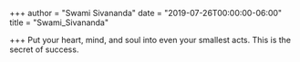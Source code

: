 +++
author = "Swami Sivananda"
date = "2019-07-26T00:00:00-06:00"
title = "Swami_Sivananda"

+++
Put your heart, mind, and soul into even your smallest acts. This is the secret of success.